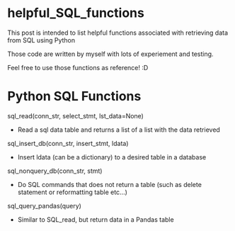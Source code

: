# helpful_SQL_functions
This post is intended to list helpful functions associated with retrieving data from SQL using Python

Those code are written by myself with lots of experiement and testing. 

Feel free to use those functions as reference! :D

# Python SQL Functions

sql_read(conn_str, select_stmt, lst_data=None)

  - Read a sql data table and returns a list of a list with the data retrieved


sql_insert_db(conn_str, insert_stmt, ldata)

  - Insert ldata (can be a dictionary) to a desired table in a database

sql_nonquery_db(conn_str, stmt)

  - Do SQL commands that does not return a table (such as delete statement or reformatting table etc...)
  

sql_query_pandas(query)

  - Similar to SQL_read, but return data in a Pandas table
  
  
